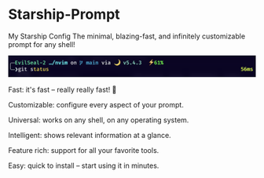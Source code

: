 # Starship-Prompt
My Starship Config
The minimal, blazing-fast, and infinitely customizable prompt for any shell!

<img src="Preview.png" alt="Preview" />

Fast: it's fast – really really fast! 🚀

Customizable: configure every aspect of your prompt.

Universal: works on any shell, on any operating system.

Intelligent: shows relevant information at a glance.

Feature rich: support for all your favorite tools.

Easy: quick to install – start using it in minutes.
